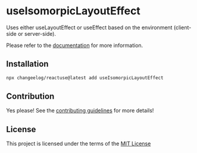 # useIsomorpicLayoutEffect

Uses either useLayoutEffect or useEffect based on the environment (client-side or server-side).

Please refer to the [documentation](#) for more information.

## Installation

```bash
npx changeelog/reactuse@latest add useIsomorpicLayoutEffect
```

## Contribution

Yes please! See the [contributing guidelines](/CONTRIBUTING.md) for more details!

## License

This project is licensed under the terms of the [MIT License](/LICENSE)
